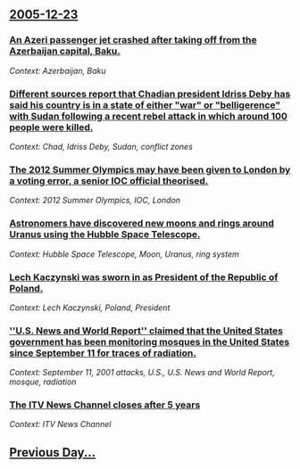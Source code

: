 ## [2005-12-23](/news/2005/12/23/index.md)

### [ An Azeri passenger jet crashed after taking off from the Azerbaijan capital, Baku. ](/news/2005/12/23/an-azeri-passenger-jet-crashed-after-taking-off-from-the-azerbaijan-capital-baku.md)
_Context: Azerbaijan, Baku_

### [ Different sources report that Chadian president Idriss Deby has said his country is in a state of either "war" or "belligerence" with Sudan following a recent rebel attack in which around 100 people were killed. ](/news/2005/12/23/different-sources-report-that-chadian-president-idriss-da-c-by-has-said-his-country-is-in-a-state-of-either-war-or-belligerence-with-suda.md)
_Context: Chad, Idriss Deby, Sudan, conflict zones_

### [ The 2012 Summer Olympics may have been given to London by a voting error, a senior IOC official theorised. ](/news/2005/12/23/the-2012-summer-olympics-may-have-been-given-to-london-by-a-voting-error-a-senior-ioc-official-theorised.md)
_Context: 2012 Summer Olympics, IOC, London_

### [ Astronomers have discovered new moons and rings around Uranus using the Hubble Space Telescope. ](/news/2005/12/23/astronomers-have-discovered-new-moons-and-rings-around-uranus-using-the-hubble-space-telescope.md)
_Context: Hubble Space Telescope, Moon, Uranus, ring system_

### [ Lech Kaczynski was sworn in as President of the Republic of Poland. ](/news/2005/12/23/lech-kaczyaski-was-sworn-in-as-president-of-the-republic-of-poland.md)
_Context: Lech Kaczynski, Poland, President_

### [ ''U.S. News and World Report'' claimed that the United States government has been monitoring mosques in the United States since September 11 for traces of radiation. ](/news/2005/12/23/u-s-news-and-world-report-claimed-that-the-united-states-government-has-been-monitoring-mosques-in-the-united-states-since-september-1.md)
_Context: September 11, 2001 attacks, U.S., U.S. News and World Report, mosque, radiation_

### [ The ITV News Channel closes after 5 years](/news/2005/12/23/the-itv-news-channel-closes-after-5-years.md)
_Context: ITV News Channel_

## [Previous Day...](/news/2005/12/22/index.md)

